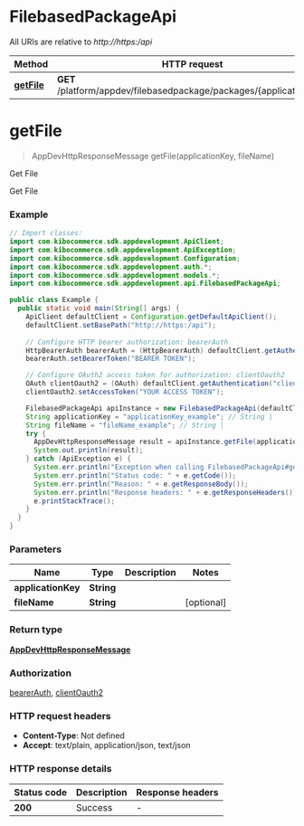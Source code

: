 # FilebasedPackageApi

All URIs are relative to *http://https:/api*

| Method | HTTP request | Description |
|------------- | ------------- | -------------|
| [**getFile**](FilebasedPackageApi.md#getFile) | **GET** /platform/appdev/filebasedpackage/packages/{applicationKey} | Get File |


<a name="getFile"></a>
# **getFile**
> AppDevHttpResponseMessage getFile(applicationKey, fileName)

Get File

Get File

### Example
```java
// Import classes:
import com.kibocommerce.sdk.appdevelopment.ApiClient;
import com.kibocommerce.sdk.appdevelopment.ApiException;
import com.kibocommerce.sdk.appdevelopment.Configuration;
import com.kibocommerce.sdk.appdevelopment.auth.*;
import com.kibocommerce.sdk.appdevelopment.models.*;
import com.kibocommerce.sdk.appdevelopment.api.FilebasedPackageApi;

public class Example {
  public static void main(String[] args) {
    ApiClient defaultClient = Configuration.getDefaultApiClient();
    defaultClient.setBasePath("http://https:/api");
    
    // Configure HTTP bearer authorization: bearerAuth
    HttpBearerAuth bearerAuth = (HttpBearerAuth) defaultClient.getAuthentication("bearerAuth");
    bearerAuth.setBearerToken("BEARER TOKEN");

    // Configure OAuth2 access token for authorization: clientOauth2
    OAuth clientOauth2 = (OAuth) defaultClient.getAuthentication("clientOauth2");
    clientOauth2.setAccessToken("YOUR ACCESS TOKEN");

    FilebasedPackageApi apiInstance = new FilebasedPackageApi(defaultClient);
    String applicationKey = "applicationKey_example"; // String | 
    String fileName = "fileName_example"; // String | 
    try {
      AppDevHttpResponseMessage result = apiInstance.getFile(applicationKey, fileName);
      System.out.println(result);
    } catch (ApiException e) {
      System.err.println("Exception when calling FilebasedPackageApi#getFile");
      System.err.println("Status code: " + e.getCode());
      System.err.println("Reason: " + e.getResponseBody());
      System.err.println("Response headers: " + e.getResponseHeaders());
      e.printStackTrace();
    }
  }
}
```

### Parameters

| Name | Type | Description  | Notes |
|------------- | ------------- | ------------- | -------------|
| **applicationKey** | **String**|  | |
| **fileName** | **String**|  | [optional] |

### Return type

[**AppDevHttpResponseMessage**](AppDevHttpResponseMessage.md)

### Authorization

[bearerAuth](../README.md#bearerAuth), [clientOauth2](../README.md#clientOauth2)

### HTTP request headers

 - **Content-Type**: Not defined
 - **Accept**: text/plain, application/json, text/json

### HTTP response details
| Status code | Description | Response headers |
|-------------|-------------|------------------|
| **200** | Success |  -  |

